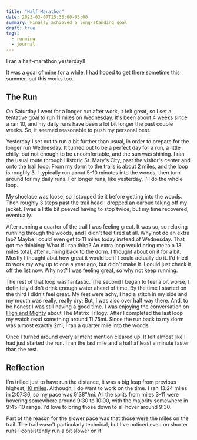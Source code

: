 ```yaml
---
title: "Half Marathon"
date: 2023-03-07T15:33:00-05:00
summary: Finally achieved a long-standing goal
draft: true
tags:
  - running
  - journal
---
```


I ran a half-marathon yesterday!!

It was a goal of mine for a while. I had hoped to get there sometime this summer, but this works too.

## The Run

On Saturday I went for a longer run after work, it felt great, so I set a tentative goal to run 11 miles on Wednesday. It's been about 4 weeks since a ran 10, and my daily runs have been a lot bit longer the past couple weeks. So, it seemed reasonable to push my personal best.

Yesterday I set out to run a bit further than usual, in order to prepare for the longer run Wednesday. It turned out to be a perfect day for a run, a little chilly, but not enough to be uncomfortable, and the sun was shining. I ran the usual route through Historic St. Mary's City, past the visitor's center and onto the trail loop. From my dorm to the trails is about 2 miles, and the loop is roughly 3. I typically run about 5-10 minutes into the woods, then turn around for my daily runs. For longer runs, like yesterday, I'll do the whole loop.

My shoelace was loose, so I stopped tie it before getting into the woods. Then roughly 3 steps past the trail head I dropped an earbud taking off my jacket. I was a little bit peeved having to stop twice, but my time recovered, eventually.

After running a quarter of the trail I was feeling great. It was so, so relaxing running through the woods, and I didn't feel tired at all. Why not do an extra lap? Maybe I could even get to 11 miles today instead of Wednesday. That got me thinking: What if I ran third? An extra loop would bring me to a 13 miles total, after running back to the dorm. I thought about on it for a bit. Mostly I thought abut how great it would be if I could actually do it. I'd tried to work my way up to one a year ago, but didn't make it. I could just check it off the list now. Why not? I was feeling great, so why not keep running.

The rest of that loop was fantastic. The second I began to feel a bit worse, I definitely didn't drink enough water ahead of time. By the time I started on the third I didn't feel great. My feet were achy, I had a stitch in my side and my mouth was really, really dry; But, I was also over half way there. And, to be honest I was still having a good time. I was enjoying the conversation on [High and Mighty](https://headgum.com/high-and-mighty/344-matrix-trilogy-w-actionboyz) about The Matrix Trilogy. After I completed the last loop my watch read something around 11.75mi. Since the run back to my dorm was almost exactly 2mi, I ran a quarter mile into the woods.

Once I turned around every ailment mention cleared up. It felt almost like I had just started the run. I ran the last mile and a half at least a minute faster than the rest.

## Reflection

I'm trilled just to have run the distance, it was a big leap from previous highest, [10 miles](/posts/10mi). Although, I do want to work on the time. I ran 13.24 miles in 2:07:36, so my pace was 9'38"/mi. All the splits from miles 3-11 were hovering somewhere around 9:30 to 10:00, with the majority somewhere in 9:45-10 range. I'd love to bring those down to all hover around 9:30.

Part of the reason for the slower pace was that those were the miles on the trail. The trail wasn't particularly technical, but I've noticed even on shorter runs I consistently run a bit slower on it.